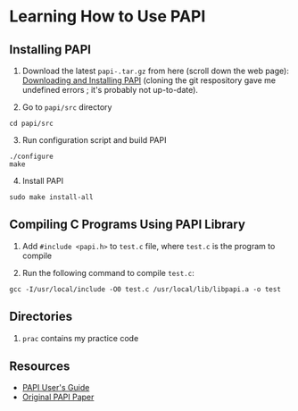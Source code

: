 # Learning How to Use PAPI

## Installing PAPI
1. Download the latest `papi-.tar.gz` from here (scroll down the web page): [Downloading and Installing PAPI](http://icl.utk.edu/papi/software/)
(cloning the git respository gave me undefined errors ; it's probably not up-to-date).

2. Go to `papi/src` directory
```
cd papi/src
```

3. Run configuration script and build PAPI
```
./configure
make
```

4. Install PAPI
```
sudo make install-all
```

## Compiling C Programs Using PAPI Library
1. Add `#include <papi.h>` to `test.c` file, where `test.c` is the program to compile

2. Run the following command to compile `test.c`:
```
gcc -I/usr/local/include -O0 test.c /usr/local/lib/libpapi.a -o test 
```

## Directories
1. `prac` contains my practice code

## Resources
* [PAPI User's Guide](http://icl.cs.utk.edu/projects/papi/files/documentation/PAPI_USER_GUIDE.htm#INTRODUCTION_TO_PAPI)
* [Original PAPI Paper](https://www.icl.utk.edu/files/publications/1999/icl-utk-58-1999.pdf)
